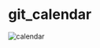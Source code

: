 # git_calendar

![calendar](https://user-images.githubusercontent.com/68694844/120067974-4a1f9a80-c0b9-11eb-8a62-edea05c8b10d.gif)
